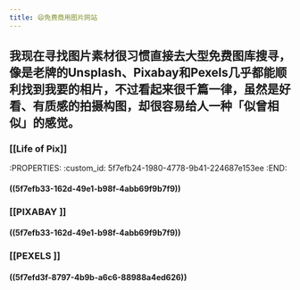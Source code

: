 ```yaml
---
title: 😄免费商用图片网站
---
```


## 我现在寻找图片素材很习惯直接去大型免费图库搜寻，像是老牌的Unsplash、Pixabay和Pexels几乎都能顺利找到我要的相片，不过看起来很千篇一律，虽然是好看、有质感的拍摄构图，却很容易给人一种「似曾相似」的感觉。
### [[Life of Pix]]
:PROPERTIES:
:custom_id: 5f7efb24-1980-4778-9b41-224687e153ee
:END:
#### ((5f7efb33-162d-49e1-b98f-4abb69f9b7f9))
### [[PIXABAY  ]]
#### ((5f7efb33-162d-49e1-b98f-4abb69f9b7f9))
### [[PEXELS  ]]
#### ((5f7efd3f-8797-4b9b-a6c6-88988a4ed626))